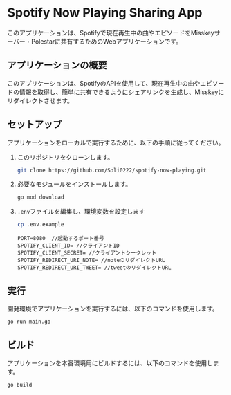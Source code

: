 # Spotify Now Playing Sharing App

このアプリケーションは、Spotifyで現在再生中の曲やエピソードをMisskeyサーバー・Polestarに共有するためのWebアプリケーションです。

## アプリケーションの概要

このアプリケーションは、SpotifyのAPIを使用して、現在再生中の曲やエピソードの情報を取得し、簡単に共有できるようにシェアリンクを生成し、Misskeyにリダイレクトさせます。

## セットアップ

アプリケーションをローカルで実行するために、以下の手順に従ってください。

1. このリポジトリをクローンします。

   ```bash
   git clone https://github.com/Soli0222/spotify-now-playing.git
   ```

2. 必要なモジュールをインストールします。

   ```bash
   go mod download
   ```

3. ``.env``ファイルを編集し、環境変数を設定します

   ```bash
   cp .env.example
   ```

   ```.env
   PORT=8080  //起動するポート番号
   SPOTIFY_CLIENT_ID= //クライアントID
   SPOTIFY_CLIENT_SECRET= //クライアントシークレット
   SPOTIFY_REDIRECT_URI_NOTE= //noteのリダイレクトURL
   SPOTIFY_REDIRECT_URI_TWEET= //tweetのリダイレクトURL
   ```

## 実行

開発環境でアプリケーションを実行するには、以下のコマンドを使用します。

```bash
go run main.go
```

## ビルド

アプリケーションを本番環境用にビルドするには、以下のコマンドを使用します。

```bash
go build
```
